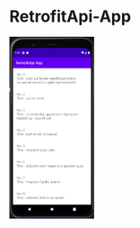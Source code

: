 # RetrofitApi-App
<img src="https://github.com/sourav2002/RetrofitApi-App/blob/master/ss.png" width="30%">
